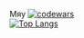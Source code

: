 Мяу
[![codewars](https://www.codewars.com/users/username/badges/large)](https://www.codewars.com/users/yadaro4ka)  
[![Top Langs](https://github-readme-stats.vercel.app/api/top-langs/?username=anuraghazra&layout=compact)](https://github.com/anuraghazra/github-readme-stats)
